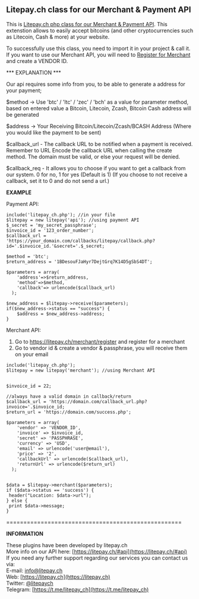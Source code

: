 Litepay.ch class for our Merchant & Payment API
---------------

This is [Litepay.ch php class for our Merchant & Payment API](https://litepay.ch/#api). This extenstion allows to easily accept bitcoins (and other cryptocurrencies such as Litecoin, Cash & more) at your website. 

To successfully use this class, you need to import it in your project & call it. If you want to use our Merchant API, you will need to [Register for Merchant](https://litepay.ch/merchant/register) and create a VENDOR ID.

*** EXPLANATION ***

Our api requires some info from you, to be able to generate a address for your payment;

$method -> Use 'btc' / 'ltc' / 'zec' / 'bch' as a value for parameter method, based on entered value a Bitcoin, Litecoin, Zcash, Bitcoin Cash address will be generated<br />

$address -> Your Receiving Bitcoin/Litecoin/Zcash/BCASH Address (Where you would like the payment to be sent)<br />

$callback_url - The callback URL to be notified when a payment is received. Remember to URL Encode the callback URL when calling the create method. The domain must be valid, or else your request will be denied.<br />

$callback_req - It allows you to choose if you want to get a callback from our system. 0 for no, 1 for yes (Default is 1) (If you choose to not receive a callback, set it to 0 and do not send a url.)<br />

**EXAMPLE** 

Payment API:
```shell
include('litepay_ch.php'); //in your file
$litepay = new litepay('api'); //using payment API 
$_secret = 'my_secret_passphrase';
$invoice_id = '123_order_number'; 
$callback_url =  'https://your_domain.com/callbacks/litepay/callback.php?id='.$invoice_id.'&secret='.$_secret; 

$method = 'btc';
$return_address = '1BDesouFJaHyr7DejtGrq7K14D5gSbS4DT';

$parameters = array(
    'address'=>$return_address,
    'method'=>$method,
    'callback'=> urlencode($callback_url)
  );

$new_address = $litepay->receive($parameters);
if($new_address->status == "success") { 
    $address = $new_address->address;
}
```

Merchant API:
1. Go to https://litepay.ch/merchant/register and register for a merchant
2. Go to vendor id & create a vendor & passphrase, you will receive them on your email

```shell
include('litepay_ch.php');
$litepay = new litepay('merchant'); //using Merchant API 


$invoice_id = 22;

//always have a valid domain in callback/return
$callback_url = 'https://domain.com/callback_url.php?invoice='.$invoice_id;
$return_url = 'https://domain.com/success.php';

$parameters = array(
    'vendor' => 'VENDOR_ID',
    'invoice' => $invoice_id,
    'secret' => 'PASSPHRASE',
    'currency' => 'USD',
    'email' => urlencode('user@email'),
    'price' => '2',
    'callbackUrl' => urlencode($callback_url),
    'returnUrl' => urlencode($return_url)
  );


$data = $litepay->merchant($parameters);
if ($data->status == 'success') {
 header("Location: $data->url");   
} else {
 print $data->message;
}
```

===================================================

**INFORMATION**

These plugins have been developed by litepay.ch<br/>
More info on our API here: [https://litepay.ch/#api](https://litepay.ch/#api) <br />
If you need any further support regarding our services you can contact us via:<br />
E-mail: [info@litepay.ch](mailto:info@litepay.ch)<br />
Web: [https://litepay.ch](https://litepay.ch)<br />
Twitter: [@litepaych](https://twitter.com/litepay_ch)<br />
Telegram: [https://t.me/litepay_ch](https://t.me/litepay_ch)<br />
